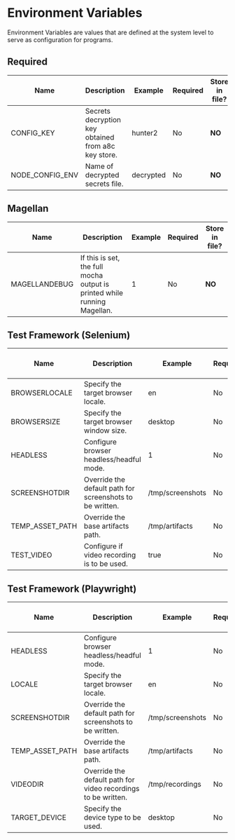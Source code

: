 # Environment Variables

Environment Variables are values that are defined at the system level to serve as configuration for programs.

## Required

| Name            | Description                                         | Example   | Required | Store in file? |
| --------------- | --------------------------------------------------- | --------- | -------- | -------------- |
| CONFIG_KEY      | Secrets decryption key obtained from a8c key store. | hunter2   | No       | **NO**         |
| NODE_CONFIG_ENV | Name of decrypted secrets file.                     | decrypted | No       | **NO**         |

## Magellan

| Name          | Description                                                              | Example | Required | Store in file? |
| ------------- | ------------------------------------------------------------------------ | ------- | -------- | -------------- |
| MAGELLANDEBUG | If this is set, the full mocha output is printed while running Magellan. | 1       | No       | **NO**         |

## Test Framework (Selenium)

| Name            | Description                                              | Example          | Required | Store in file? |
| --------------- | -------------------------------------------------------- | ---------------- | -------- | -------------- |
| BROWSERLOCALE   | Specify the target browser locale.                       | en               | No       | **NO**         |
| BROWSERSIZE     | Specify the target browser window size.                  | desktop          | No       | **NO**         |
| HEADLESS        | Configure browser headless/headful mode.                 | 1                | No       | **NO**         |
| SCREENSHOTDIR   | Override the default path for screenshots to be written. | /tmp/screenshots | No       | **NO**         |
| TEMP_ASSET_PATH | Override the base artifacts path.                        | /tmp/artifacts   | No       | **NO**         |
| TEST_VIDEO      | Configure if video recording is to be used.              | true             | No       | **NO**         |

## Test Framework (Playwright)

| Name            | Description                                                   | Example          | Required | Store in file? |
| --------------- | ------------------------------------------------------------- | ---------------- | -------- | -------------- |
| HEADLESS        | Configure browser headless/headful mode.                      | 1                | No       | **NO**         |
| LOCALE          | Specify the target browser locale.                            | en               | No       | **NO**         |
| SCREENSHOTDIR   | Override the default path for screenshots to be written.      | /tmp/screenshots | No       | **NO**         |
| TEMP_ASSET_PATH | Override the base artifacts path.                             | /tmp/artifacts   | No       | **NO**         |
| VIDEODIR        | Override the default path for video recordings to be written. | /tmp/recordings  | No       | **NO**         |
| TARGET_DEVICE   | Specify the device type to be used.                         | desktop          | No       | **NO**         |

<!-- When adding new rows, run the following command to sort the resulting sub-table in alphabetical order:

cd test/e2e/docs
head -n 38 environment_variables.md | tail +33 | sort --field-separator=\| --key=1

Adjust the value of `head -n <x>` to be the last row of the table to be sorted.
Adjust the value of `tail +x` to be the first row of the table to be sorted.
 -->
